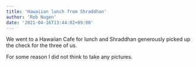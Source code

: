 ```yaml
---
title: 'Hawaiian lunch from Shraddhan'
author: 'Rob Nugen'
date: '2021-04-16T13:44:02+09:00'
---
```


We went to a Hawaiian Cafe for lunch and Shraddhan generously picked up the check for the three of us.

For some reason I did not think to take any pictures.
